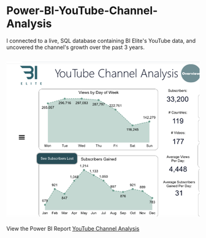 # Power-BI-YouTube-Channel-Analysis
I connected to a live, SQL database containing BI Elite's YouTube data, and uncovered the channel's growth over the past 3 years.

![Power BI YouTube Channel Analysis Image](https://github.com/HannahWorld/Power-BI-YouTube-Channel-Analysis/blob/main/YouTube%20Channel%20Analysis%20Image.png)
---
View the Power BI Report [YouTube Channel Analysis](https://app.powerbi.com/view?r=eyJrIjoiOGM5ZWMyYTItOWZlNC00NjdmLTg0NzItNzE5Zjc2YzliNDI2IiwidCI6ImFmN2JlMmJhLTU1OGEtNDlhMC1hYTQ2LWYxNzM0ZDJlN2UyNCJ9)
